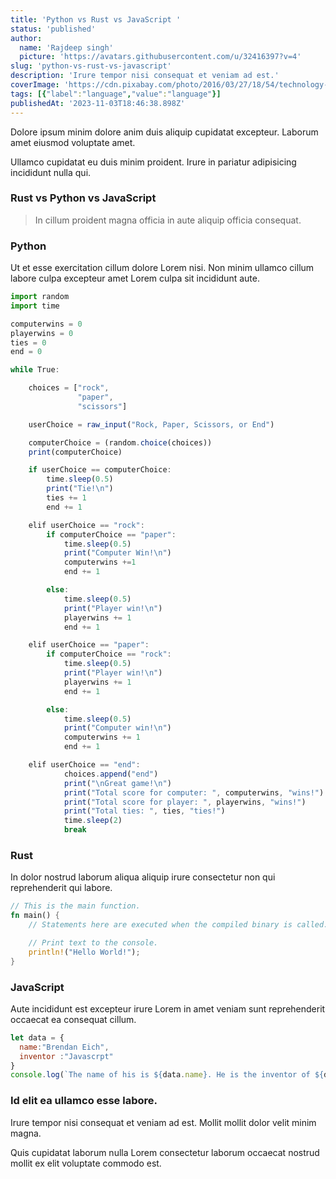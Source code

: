 ```yaml
---
title: 'Python vs Rust vs JavaScript '
status: 'published'
author:
  name: 'Rajdeep singh'
  picture: 'https://avatars.githubusercontent.com/u/32416397?v=4'
slug: 'python-vs-rust-vs-javascript'
description: 'Irure tempor nisi consequat et veniam ad est.'
coverImage: 'https://cdn.pixabay.com/photo/2016/03/27/18/54/technology-1283624_1280.jpg'
tags: [{"label":"language","value":"language"}]
publishedAt: '2023-11-03T18:46:38.898Z'
---
```


Dolore ipsum minim dolore anim duis aliquip cupidatat excepteur. Laborum amet eiusmod voluptate amet.

Ullamco cupidatat eu duis minim proident. Irure in pariatur adipisicing incididunt nulla qui.

### Rust vs Python vs JavaScript

> In cillum proident magna officia in aute aliquip officia consequat.

### Python

Ut et esse exercitation cillum dolore Lorem nisi. Non minim ullamco cillum labore culpa excepteur amet Lorem culpa sit incididunt aute.

```javascript
import random
import time

computerwins = 0
playerwins = 0
ties = 0
end = 0

while True:

    choices = ["rock",
               "paper",
               "scissors"]

    userChoice = raw_input("Rock, Paper, Scissors, or End")

    computerChoice = (random.choice(choices))
    print(computerChoice)

    if userChoice == computerChoice:
        time.sleep(0.5)
        print("Tie!\n")
        ties += 1
        end += 1

    elif userChoice == "rock":
        if computerChoice == "paper":
            time.sleep(0.5)
            print("Computer Win!\n")
            computerwins +=1
            end += 1

        else:
            time.sleep(0.5)
            print("Player win!\n")
            playerwins += 1
            end += 1

    elif userChoice == "paper":
        if computerChoice == "rock":
            time.sleep(0.5)
            print("Player win!\n")
            playerwins += 1
            end += 1

        else:
            time.sleep(0.5)
            print("Computer win!\n")
            computerwins += 1
            end += 1

    elif userChoice == "end":
            choices.append("end")
            print("\nGreat game!\n")
            print("Total score for computer: ", computerwins, "wins!")
            print("Total score for player: ", playerwins, "wins!")
            print("Total ties: ", ties, "ties!")
            time.sleep(2)
            break
```

### Rust

In dolor nostrud laborum aliqua aliquip irure consectetur non qui reprehenderit qui labore.

```rust
// This is the main function.
fn main() {
    // Statements here are executed when the compiled binary is called.

    // Print text to the console.
    println!("Hello World!");
}
```

### JavaScript

Aute incididunt est excepteur irure Lorem in amet veniam sunt reprehenderit occaecat ea consequat cillum.

```javascript
let data = {
  name:"Brendan Eich",
  inventor :"Javascrpt"
}
console.log(`The name of his is ${data.name}. He is the inventor of ${data.inventor} programming language`);
```

### Id elit ea ullamco esse labore.

Irure tempor nisi consequat et veniam ad est. Mollit mollit dolor velit minim magna.

Quis cupidatat laborum nulla Lorem consectetur laborum occaecat nostrud mollit ex elit voluptate commodo est.

